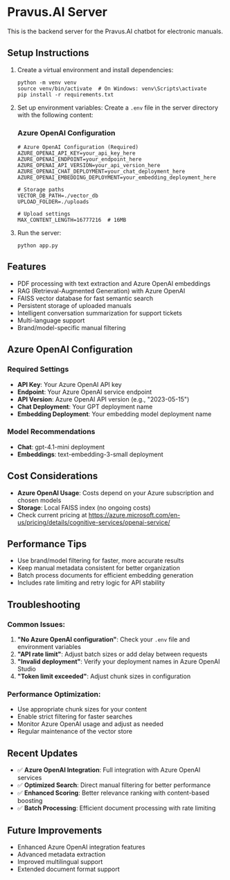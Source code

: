 # Pravus.AI Server

This is the backend server for the Pravus.AI chatbot for electronic manuals.

## Setup Instructions

1. Create a virtual environment and install dependencies:
   ```
   python -m venv venv
   source venv/bin/activate  # On Windows: venv\Scripts\activate
   pip install -r requirements.txt
   ```

2. Set up environment variables:
   Create a `.env` file in the server directory with the following content:
   
   ### Azure OpenAI Configuration
   ```
   # Azure OpenAI Configuration (Required)
   AZURE_OPENAI_API_KEY=your_api_key_here
   AZURE_OPENAI_ENDPOINT=your_endpoint_here
   AZURE_OPENAI_API_VERSION=your_api_version_here
   AZURE_OPENAI_CHAT_DEPLOYMENT=your_chat_deployment_here
   AZURE_OPENAI_EMBEDDING_DEPLOYMENT=your_embedding_deployment_here

   # Storage paths
   VECTOR_DB_PATH=./vector_db
   UPLOAD_FOLDER=./uploads

   # Upload settings
   MAX_CONTENT_LENGTH=16777216  # 16MB
   ```

3. Run the server:
   ```
   python app.py
   ```

## Features

- PDF processing with text extraction and Azure OpenAI embeddings
- RAG (Retrieval-Augmented Generation) with Azure OpenAI
- FAISS vector database for fast semantic search
- Persistent storage of uploaded manuals
- Intelligent conversation summarization for support tickets
- Multi-language support
- Brand/model-specific manual filtering

## Azure OpenAI Configuration

### Required Settings
- **API Key**: Your Azure OpenAI API key
- **Endpoint**: Your Azure OpenAI service endpoint
- **API Version**: Azure OpenAI API version (e.g., "2023-05-15")
- **Chat Deployment**: Your GPT deployment name
- **Embedding Deployment**: Your embedding model deployment name

### Model Recommendations
- **Chat**: gpt-4.1-mini deployment
- **Embeddings**: text-embedding-3-small deployment

## Cost Considerations

- **Azure OpenAI Usage**: Costs depend on your Azure subscription and chosen models
- **Storage**: Local FAISS index (no ongoing costs)
- Check current pricing at https://azure.microsoft.com/en-us/pricing/details/cognitive-services/openai-service/

## Performance Tips

- Use brand/model filtering for faster, more accurate results
- Keep manual metadata consistent for better organization
- Batch process documents for efficient embedding generation
- Includes rate limiting and retry logic for API stability

## Troubleshooting

### Common Issues:

1. **"No Azure OpenAI configuration"**: Check your `.env` file and environment variables
2. **"API rate limit"**: Adjust batch sizes or add delay between requests
3. **"Invalid deployment"**: Verify your deployment names in Azure OpenAI Studio
4. **"Token limit exceeded"**: Adjust chunk sizes in configuration

### Performance Optimization:

- Use appropriate chunk sizes for your content
- Enable strict filtering for faster searches
- Monitor Azure OpenAI usage and adjust as needed
- Regular maintenance of the vector store

## Recent Updates

- ✅ **Azure OpenAI Integration**: Full integration with Azure OpenAI services
- ✅ **Optimized Search**: Direct manual filtering for better performance
- ✅ **Enhanced Scoring**: Better relevance ranking with content-based boosting
- ✅ **Batch Processing**: Efficient document processing with rate limiting

## Future Improvements

- Enhanced Azure OpenAI integration features
- Advanced metadata extraction
- Improved multilingual support
- Extended document format support 